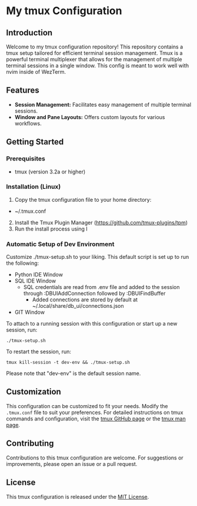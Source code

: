
# My tmux Configuration

## Introduction

Welcome to my tmux configuration repository! This repository contains a tmux setup tailored for efficient terminal session management. Tmux is a powerful terminal multiplexer that allows for the management of multiple terminal sessions in a single window.
This config is meant to work well with nvim inside of WezTerm.

## Features

- **Session Management:** Facilitates easy management of multiple terminal sessions.
- **Window and Pane Layouts:** Offers custom layouts for various workflows.

## Getting Started

### Prerequisites

- tmux (version 3.2a or higher)

### Installation (Linux)

1. Copy the tmux configuration file to your home directory:
- ~/.tmux.conf

2. Install the Tmux Plugin Manager (https://github.com/tmux-plugins/tpm)
3. Run the install process using <prefix key>I

### Automatic Setup of Dev Environment
Customize ./tmux-setup.sh to your liking. This default script is set up to run the following:
* Python IDE Window
* SQL IDE Window
    - SQL credentials are read from .env file and added to the session through :DBUIAddConnection followed by :DBUIFindBuffer
        - Added connections are stored by default at ~/.local/share/db_ui/connections.json
* GIT Window

To attach to a running session with this configuration or start up a new session, run:
```
./tmux-setup.sh
```

To restart the session, run:
```
tmux kill-session -t dev-env && ./tmux-setup.sh
```

Please note that "dev-env" is the default session name.


## Customization

This configuration can be customized to fit your needs. Modify the `.tmux.conf` file to suit your preferences. For detailed instructions on tmux commands and configuration, visit the [tmux GitHub page](https://github.com/tmux/tmux) or the [tmux man page](https://man7.org/linux/man-pages/man1/tmux.1.html).

## Contributing

Contributions to this tmux configuration are welcome. For suggestions or improvements, please open an issue or a pull request.

## License

This tmux configuration is released under the [MIT License](LICENSE).
